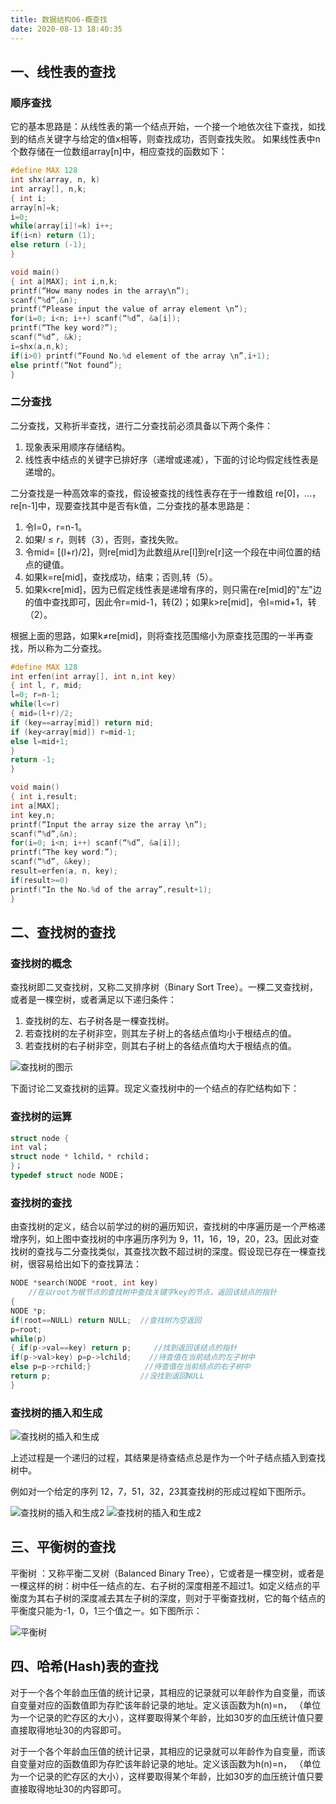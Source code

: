 ```yaml
---
title: 数据结构06-概查找
date: 2020-08-13 18:40:35
---
```


## 一、线性表的查找

### 顺序查找

它的基本思路是：从线性表的第一个结点开始，一个接一个地依次往下查找，如找到的结点关键字与给定的值x相等，则查找成功，否则查找失败。
如果线性表中n个数存储在一位数组array[n]中，相应查找的函数如下：

```c
#define MAX 128
int shx(array, n, k)
int array[], n,k;
{ int i;
array[n]=k;
i=0;
while(array[i]!=k) i++;
if(i<n) return (1);
else return (-1);
}

void main()
{ int a[MAX]; int i,n,k;
printf(“How many nodes in the array\n”);
scanf(“%d”,&n);
printf(“Please input the value of array element \n”);
for(i=0; i<n; i++) scanf(“%d”, &a[i]);
printf(“The key word?”);
scanf(“%d”, &k);
i=shx(a,n,k);
if(i>0) printf(“Found No.%d element of the array \n”,i+1);
else printf(“Not found”);
}
```

### 二分查找

二分查找，又称折半查找，进行二分查找前必须具备以下两个条件：

1. 现象表采用顺序存储结构。
2. 线性表中结点的关键字已排好序（递增或递减），下面的讨论均假定线性表是递增的。

二分查找是一种高效率的查找，假设被查找的线性表存在于一维数组 re[0]，…，re[n-1]中，现要查找其中是否有k值，二分查找的基本思路是：

1. 令l=0，r=n-1。
2. 如果$l\leq r$，则转（3），否则，查找失败。
3. 令mid= [(l+r)/2]，则re[mid]为此数组从re[l]到re[r]这一个段在中间位置的结点的键值。
4. 如果k=re[mid]，查找成功，结束；否则,转（5）。
5. 如果k<re[mid]，因为已假定线性表是递增有序的，则只需在re[mid]的"左"边的值中查找即可，因此令r=mid-1，转(2)；如果k>re[mid]，令l=mid+1，转（2）。

根据上面的思路，如果k$\neq$re[mid]，则将查找范围缩小为原查找范围的一半再查找，所以称为二分查找。

```c
#define MAX 128
int erfen(int array[], int n,int key)
{ int l, r, mid;
l=0; r=n-1;
while(l<=r)
{ mid=(l+r)/2;
if (key==array[mid]) return mid;
if (key<array[mid]) r=mid-1;
else l=mid+1;
}
return -1;
} 

void main()
{ int i,result;
int a[MAX];
int key,n;
printf(“Input the array size the array \n”);
scanf(“%d”,&n);
for(i=0; i<n; i++) scanf(“%d”, &a[i]);
printf(“The key word:”);
scanf(“%d”, &key);
result=erfen(a, n, key);
if(result>=0) 
printf(“In the No.%d of the array”,result+1);
}
```

## 二、查找树的查找

### 查找树的概念

查找树即二叉查找树，又称二叉排序树（Binary Sort Tree）。一棵二叉查找树，或者是一棵空树，或者满足以下递归条件：

1. 查找树的左、右子树各是一棵查找树。
2. 若查找树的左子树非空，则其左子树上的各结点值均小于根结点的值。
3. 若查找树的右子树非空，则其右子树上的各结点值均大于根结点的值。

![查找树的图示](./数据结构06-查找/查找树的图示.png)

下面讨论二叉查找树的运算。现定义查找树中的一个结点的存贮结构如下： 

### 查找树的运算

```c
struct node {
int val；
struct node * lchild，* rchild；
}；
typedef struct node NODE；
```

### 查找树的查找

由查找树的定义，结合以前学过的树的遍历知识，查找树的中序遍历是一个严格递增序列，如上图中查找树的中序遍历序列为 9，11，16，19，20，23。因此对查找树的查找与二分查找类似，其查找次数不超过树的深度。假设现已存在一棵查找树，很容易给出如下的查找算法：

```c
NODE *search(NODE *root, int key)
    //在以root为根节点的查找树中查找关键字key的节点，返回该结点的指针
{
NODE *p;
if(root==NULL) return NULL;  //查找树为空返回
p=root;
while(p)
{ if(p->val==key) return p;     //找到返回该结点的指针
if(p->val>key) p=p->lchild;    //待查值在当前结点的左子树中
else p=p->rchild;}            //待查值在当前结点的右子树中
return p;                    //没找到返回NULL
}
```

### 查找树的插入和生成

![查找树的插入和生成](./数据结构06-查找/查找树的插入和生成.png)

上述过程是一个递归的过程，其结果是待查结点总是作为一个叶子结点插入到查找树中。

例如对一个给定的序列 12，7，51，32，23其查找树的形成过程如下图所示。

![查找树的插入和生成2](./数据结构06-查找/查找树的插入和生成2.png)
![查找树的插入和生成2](./数据结构06-查找/查找树的插入和生成3.png)

## 三、平衡树的查找

平衡树 ：又称平衡二叉树（Balanced Binary Tree），它或者是一棵空树，或者是一棵这样的树：树中任一结点的左、右子树的深度相差不超过1。如定义结点的平衡度为其右子树的深度减去其左子树的深度，则对于平衡查找树，它的每个结点的平衡度只能为-1，0，1三个值之一。如下图所示：

![平衡树](./数据结构06-查找/平衡树.png)

## 四、哈希(Hash)表的查找

对于一个各个年龄血压值的统计记录，其相应的记录就可以年龄作为自变量，而该自变量对应的函数值即为存贮该年龄记录的地址。定义该函数为h(n)=n， （单位为一个记录的贮存区的大小），这样要取得某个年龄，比如30岁的血压统计值只要直接取得地址30的内容即可。

对于一个各个年龄血压值的统计记录，其相应的记录就可以年龄作为自变量，而该自变量对应的函数值即为存贮该年龄记录的地址。定义该函数为h(n)=n， （单位为一个记录的贮存区的大小），这样要取得某个年龄，比如30岁的血压统计值只要直接取得地址30的内容即可。